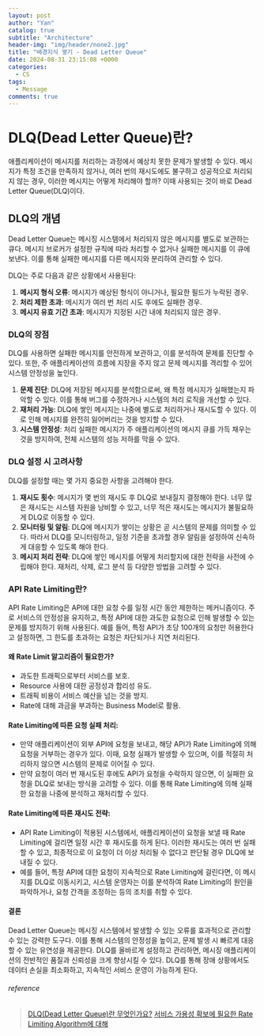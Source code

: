 ```yaml
---
layout: post
author: "Yan"
catalog: true
subtitle: "Architecture"
header-img: "img/header/none2.jpg"
title: "배경지식 쌓기 - Dead Letter Queue"
date: 2024-08-31 23:15:08 +0000
categories:
  - CS
tags:
  - Message
comments: true
---
```


# DLQ(Dead Letter Queue)란?

애플리케이션이 메시지를 처리하는 과정에서 예상치 못한 문제가 발생할 수 있다. 메시지가 특정 조건을 만족하지 않거나, 여러 번의 재시도에도 불구하고 성공적으로 처리되지 않는 경우, 이러한 메시지는 어떻게 처리해야 할까? 이때 사용되는 것이 바로 Dead Letter Queue(DLQ)이다.

## DLQ의 개념

Dead Letter Queue는 메시징 시스템에서 처리되지 않은 메시지를 별도로 보관하는 큐다. 메시지 브로커가 설정한 규칙에 따라 처리할 수 없거나 실패한 메시지를 이 큐에 보낸다. 이를 통해 실패한 메시지를 다른 메시지와 분리하여 관리할 수 있다.

DLQ는 주로 다음과 같은 상황에서 사용된다:

1. **메시지 형식 오류**: 메시지가 예상된 형식이 아니거나, 필요한 필드가 누락된 경우.
2. **처리 제한 초과**: 메시지가 여러 번 처리 시도 후에도 실패한 경우.
3. **메시지 유효 기간 초과**: 메시지가 지정된 시간 내에 처리되지 않은 경우.

### DLQ의 장점

DLQ를 사용하면 실패한 메시지를 안전하게 보관하고, 이를 분석하여 문제를 진단할 수 있다. 또한, 주 애플리케이션의 흐름에 지장을 주지 않고 문제 메시지를 격리할 수 있어 시스템 안정성을 높인다.

1. **문제 진단**: DLQ에 저장된 메시지를 분석함으로써, 왜 특정 메시지가 실패했는지 파악할 수 있다. 이를 통해 버그를 수정하거나 시스템의 처리 로직을 개선할 수 있다.
2. **재처리 가능**: DLQ에 쌓인 메시지는 나중에 별도로 처리하거나 재시도할 수 있다. 이로 인해 메시지를 완전히 잃어버리는 것을 방지할 수 있다.
3. **시스템 안정성**: 처리 실패한 메시지가 주 애플리케이션의 메시지 큐를 가득 채우는 것을 방지하여, 전체 시스템의 성능 저하를 막을 수 있다.

### DLQ 설정 시 고려사항

DLQ를 설정할 때는 몇 가지 중요한 사항을 고려해야 한다.

1. **재시도 횟수**: 메시지가 몇 번의 재시도 후 DLQ로 보내질지 결정해야 한다. 너무 많은 재시도는 시스템 자원을 낭비할 수 있고, 너무 적은 재시도는 메시지가 불필요하게 DLQ로 이동할 수 있다.
2. **모니터링 및 알림**: DLQ에 메시지가 쌓이는 상황은 곧 시스템의 문제를 의미할 수 있다. 따라서 DLQ를 모니터링하고, 일정 기준을 초과할 경우 알림을 설정하여 신속하게 대응할 수 있도록 해야 한다.
3. **메시지 처리 전략**: DLQ에 쌓인 메시지를 어떻게 처리할지에 대한 전략을 사전에 수립해야 한다. 재처리, 삭제, 로그 분석 등 다양한 방법을 고려할 수 있다.

### API Rate Limiting란?
API Rate Limiting은 API에 대한 요청 수를 일정 시간 동안 제한하는 메커니즘이다. 주로 서비스의 안정성을 유지하고, 특정 API에 대한 과도한 요청으로 인해 발생할 수 있는 문제를 방지하기 위해 사용된다. 예를 들어, 특정 API가 초당 100개의 요청만 허용한다고 설정하면, 그 한도를 초과하는 요청은 차단되거나 지연 처리된다.

#### 왜 Rate Limit 알고리즘이 필요한가?
- 과도한 트래픽으로부터 서비스를 보호.
- Resource 사용에 대한 공정성과 합리성 유도.
- 트래픽 비용이 서비스 예산을 넘는 것을 방지.
- Rate에 대해 과금을 부과하는 Business Model로 활용.


#### Rate Limiting에 따른 요청 실패 처리:

- 만약 애플리케이션이 외부 API에 요청을 보내고, 해당 API가 Rate Limiting에 의해 요청을 거부하는 경우가 있다. 이때, 요청 실패가 발생할 수 있으며, 이를 적절히 처리하지 않으면 시스템의 문제로 이어질 수 있다.
- 만약 요청이 여러 번 재시도된 후에도 API가 요청을 수락하지 않으면, 이 실패한 요청을 DLQ로 보내는 방식을 고려할 수 있다. 이를 통해 Rate Limiting에 의해 실패한 요청을 나중에 분석하고 재처리할 수 있다.

#### Rate Limiting에 따른 재시도 전략:

- API Rate Limiting이 적용된 시스템에서, 애플리케이션이 요청을 보낼 때 Rate Limiting에 걸리면 일정 시간 후 재시도를 하게 된다. 이러한 재시도는 여러 번 실패할 수 있고, 최종적으로 이 요청이 더 이상 처리될 수 없다고 판단될 경우 DLQ에 보내질 수 있다.
- 예를 들어, 특정 API에 대한 요청이 지속적으로 Rate Limiting에 걸린다면, 이 메시지를 DLQ로 이동시키고, 시스템 운영자는 이를 분석하여 Rate Limiting의 원인을 파악하거나, 요청 간격을 조정하는 등의 조치를 취할 수 있다.

#### 결론

Dead Letter Queue는 메시징 시스템에서 발생할 수 있는 오류를 효과적으로 관리할 수 있는 강력한 도구다. 이를 통해 시스템의 안정성을 높이고, 문제 발생 시 빠르게 대응할 수 있는 유연성을 제공한다. DLQ를 올바르게 설정하고 관리하면, 메시징 애플리케이션의 전반적인 품질과 신뢰성을 크게 향상시킬 수 있다. DLQ를 통해 장애 상황에서도 데이터 손실을 최소화하고, 지속적인 서비스 운영이 가능하게 된다.




###### reference

> [DLQ(Dead Letter Queue)란 무엇인가요?](https://aws.amazon.com/ko/what-is/dead-letter-queue/)
> [서비스 가용성 확보에 필요한 Rate Limiting Algorithm에 대해](https://www.mimul.com/blog/about-rate-limit-algorithm/)